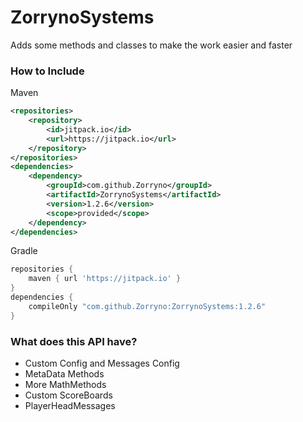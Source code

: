 # ZorrynoSystems
Adds some methods and classes to make the work easier and faster

### How to Include
Maven
```xml
<repositories>
    <repository>
        <id>jitpack.io</id>
        <url>https://jitpack.io</url>
    </repository>
</repositories>
<dependencies>
    <dependency>
        <groupId>com.github.Zorryno</groupId>
        <artifactId>ZorrynoSystems</artifactId>
        <version>1.2.6</version>
        <scope>provided</scope>
    </dependency>
</dependencies>
```

Gradle
```groovy
repositories {
    maven { url 'https://jitpack.io' }
}
dependencies {
    compileOnly "com.github.Zorryno:ZorrynoSystems:1.2.6"
}
```



### What does this API have?
- Custom Config and Messages Config
- MetaData Methods
- More MathMethods
- Custom ScoreBoards
- PlayerHeadMessages
